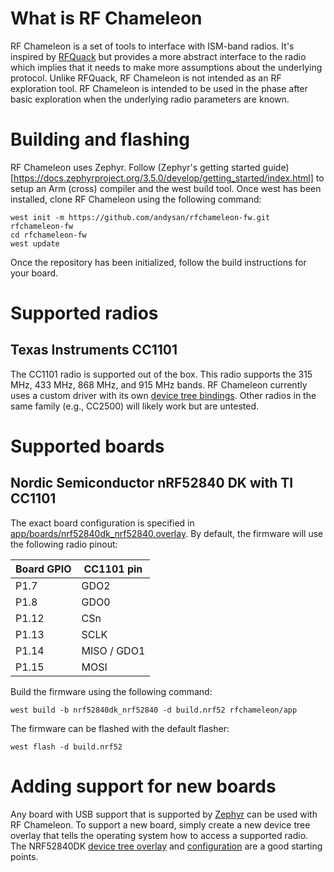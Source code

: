 <!--
SPDX-FileCopyrightText: Copyright 2023 Andreas Sandberg <andreas@sandberg.uk>

SPDX-License-Identifier: Apache-2.0
-->

# What is RF Chameleon

RF Chameleon is a set of tools to interface with ISM-band radios. It's
inspired by [RFQuack](https://rfquack.org/) but provides a more
abstract interface to the radio which implies that it needs to make
more assumptions about the underlying protocol. Unlike RFQuack, RF
Chameleon is not intended as an RF exploration tool. RF Chameleon is
intended to be used in the phase after basic exploration when the
underlying radio parameters are known.

# Building and flashing

RF Chameleon uses Zephyr. Follow (Zephyr's getting started
guide)[https://docs.zephyrproject.org/3.5.0/develop/getting_started/index.html]
to setup an Arm (cross) compiler and the west build tool. Once west
has been installed, clone RF Chameleon using the following command:

    west init -m https://github.com/andysan/rfchameleon-fw.git rfchameleon-fw
    cd rfchameleon-fw
    west update

Once the repository has been initialized, follow the build
instructions for your board.

# Supported radios

## Texas Instruments CC1101

The CC1101 radio is supported out of the box. This radio supports the
315 MHz, 433 MHz, 868 MHz, and 915 MHz bands. RF Chameleon currently
uses a custom driver with its own
[device tree bindings](dts/bindings/rfmq,cc1101.yaml). Other radios in
the same family (e.g., CC2500) will likely work but are untested.

# Supported boards

## Nordic Semiconductor nRF52840 DK with TI CC1101

The exact board configuration is specified in
[app/boards/nrf52840dk_nrf52840.overlay](app/boards/nrf52840dk_nrf52840.overlay). By
default, the firmware will use the following radio pinout:

| Board GPIO  | CC1101 pin  |
| ----------- | ----------- |
| P1.7        | GDO2        |
| P1.8        | GDO0        |
| P1.12       | CSn         |
| P1.13       | SCLK        |
| P1.14       | MISO / GDO1 |
| P1.15       | MOSI        |

Build the firmware using the following command:

    west build -b nrf52840dk_nrf52840 -d build.nrf52 rfchameleon/app

The firmware can be flashed with the default flasher:

    west flash -d build.nrf52

# Adding support for new boards

Any board with USB support that is supported by
 [Zephyr](https://docs.zephyrproject.org/latest/boards/index.html) can
 be used with RF Chameleon. To support a new board, simply create a
 new device tree overlay that tells the operating system how to access
 a supported radio. The NRF52840DK
 [device tree overlay](app/boards/nrf52840dk_nrf52840.overlay) and
 [configuration](app/boards/nrf52840dk_nrf52840.conf) are a good
 starting points.
